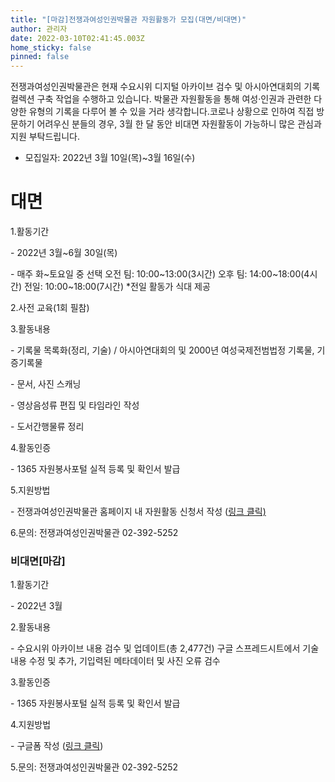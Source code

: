 ```yaml
---
title: "[마감]전쟁과여성인권박물관 자원활동가 모집(대면/비대면)"
author: 관리자
date: 2022-03-10T02:41:45.003Z
home_sticky: false
pinned: false
---
```

전쟁과여성인권박물관은 현재 수요시위 디지털 아카이브 검수 및 아시아연대회의 기록 컬렉션 구축 작업을 수행하고 있습니다. 박물관 자원활동을 통해 여성·인권과 관련한 다양한 유형의 기록을 다루어 볼 수 있을 거라 생각합니다.코로나 상황으로 인하여 직접 방문하기 어려우신 분들의 경우, 3월 한 달 동안 비대면 자원활동이 가능하니 많은 관심과 지원 부탁드립니다.

* 모집일자: 2022년 3월 10일(목)~3월 16일(수)

# **대면**

1.활동기간

\- 2022년 3월~6월 30일(목)

\- 매주 화\~토요일 중 선택
	오전 팀: 10:00\~13:00(3시간)
	오후 팀: 14:00\~18:00(4시간)
	전일: 10:00\~18:00(7시간)
	*전일 활동가 식대 제공

2.사전 교육(1회 필참)

3.활동내용

\- 기록물 목록화(정리, 기술) / 아시아연대회의 및 2000년 여성국제전범법정 기록물, 기증기록물

\- 문서, 사진 스캐닝

\- 영상음성류 편집 및 타임라인 작성

\- 도서간행물류 정리

4.활동인증

\- 1365 자원봉사포털 실적 등록 및 확인서 발급

5.지원방법

\- 전쟁과여성인권박물관 홈페이지 내 자원활동 신청서 작성 ([링크 클릭)](https://womenandwarmuseum.net/connect/volunteer/)

6.문의: 전쟁과여성인권박물관 02-392-5252

### **비대면\[마감]**

1.활동기간

\- 2022년 3월

2.활동내용

\- 수요시위 아카이브 내용 검수 및 업데이트(총 2,477건)
구글 스프레드시트에서 기술내용 수정 및 추가, 기입력된 메타데이터 및 사진 오류 검수

3.활동인증

\- 1365 자원봉사포털 실적 등록 및 확인서 발급

4.지원방법

\- 구글폼 작성 ([링크 클릭](https://forms.gle/CfC8yZFcNybHKVuG6))

5.문의: 전쟁과여성인권박물관 02-392-5252